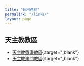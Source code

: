 ```yaml
---
title: "有用連結"
permalink: "/links/"
layout: page
---
```


## 天主教教區

* [天主教香港教區](http://catholic.org.hk/){:target="_blank"}
* [天主教澳門教區](http://catholic.org.mo/){:target="_blank"}
